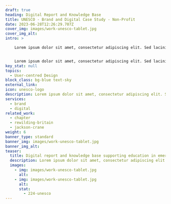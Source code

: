 ```yaml
---
draft: true
heading: Digital Report and Knowledge Base
title: UNESCO - Brand and Digital Case Study - Non-Profit
date: 2023-06-28T12:26:29.707Z
cover_img: images/work-unesco-tablet.jpg
cover_img_alt: 
intro: >

    Lorem ipsum dolor sit amet, consectetur adipiscing elit. Sed lacinia consequat rhoncus.


    Lorem ipsum dolor sit amet, consectetur adipiscing elit. Sed lacinia consequat rhoncus.
key_stat: null
topics:
  - User-centred Design
block_class: bg-blue text-sky
external_link: 
icon: unesco-logo
description: Lorem ipsum dolor sit amet, consectetur adipiscing elit. Sed lacinia consequat rhoncus.
services:
  - brand
  - digital
related_work:
  - chapter
  - rewilding-britain
  - jackson-crane
weight: 6
banner_type: standard
banner_img: images/work-unesco-tablet.jpg
banner_img_alt: 
teaser:
  title: Digital report and knowledge base supporting education in emergencies
  description: Lorem ipsum dolor sit amet, consectetur adipiscing elit. Sed lacinia consequat rhoncus.
  images:
    - img: images/work-unesco-tablet.jpg
      alt: 
    - img: images/work-unesco-tablet.jpg
      alt: 
      stat:
        - 224-unesco
---
```

